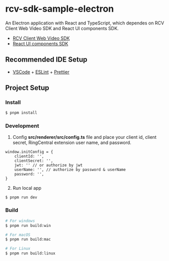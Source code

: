 # rcv-sdk-sample-electron

An Electron application with React and TypeScript, which dependes on RCV Client Web Video SDK and React UI components SDK.

- [RCV Client Web Video SDK](https://www.npmjs.com/package/@ringcentral/video-sdk)
- [React UI components SDK](https://www.npmjs.com/package/@ringcentral/video-sdk-react)

## Recommended IDE Setup

- [VSCode](https://code.visualstudio.com/) + [ESLint](https://marketplace.visualstudio.com/items?itemName=dbaeumer.vscode-eslint) + [Prettier](https://marketplace.visualstudio.com/items?itemName=esbenp.prettier-vscode)

## Project Setup

### Install

```bash
$ pnpm install
```

### Development

1. Config **src/renderer/src/config.ts** file and place your client id, client secret, RingCentral extension user name, and password.

```
window.initConfig = {
    clientId: '', 
    clientSecret: '', 
    jwt: '' // or authorize by jwt
    userName: '', // authorize by password & userName 
    password: '',
}
```

2. Run local app
```bash
$ pnpm run dev
```

### Build

```bash
# For windows
$ pnpm run build:win

# For macOS
$ pnpm run build:mac

# For Linux
$ pnpm run build:linux
```
